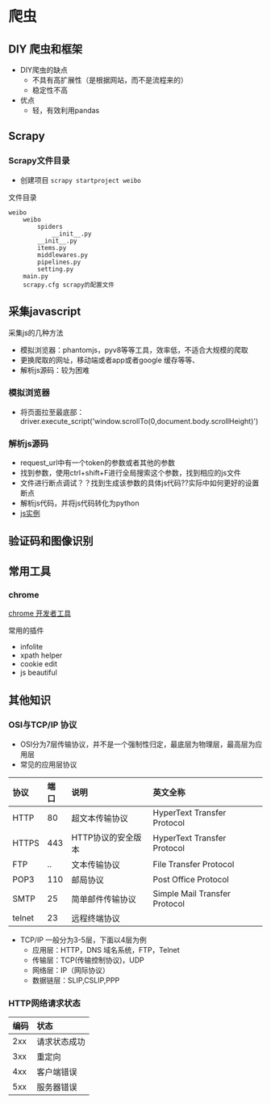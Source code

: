 # 爬虫

## DIY 爬虫和框架

- DIY爬虫的缺点
  - 不具有高扩展性（是根据网站，而不是流程来的）
  - 稳定性不高
- 优点
  - 轻，有效利用pandas

## Scrapy

### Scrapy文件目录

- 创建项目  `scrapy startproject weibo`

文件目录

```
weibo
    weibo
        spiders
            __init__.py
        __init__.py
        items.py  
        middlewares.py
        pipelines.py
        setting.py
    main.py
    scrapy.cfg scrapy的配置文件
```

## 采集javascript

采集js的几种方法

- 模拟浏览器：phantomjs，pyv8等等工具，效率低，不适合大规模的爬取
- 更换爬取的网址，移动端或者app或者google 缓存等等、
- 解析js源码：较为困难

### 模拟浏览器

- 将页面拉至最底部：driver.execute_script('window.scrollTo(0,document.body.scrollHeight)')

### 解析js源码

- request_url中有一个token的参数或者其他的参数
- 找到参数，使用ctrl+shift+F进行全局搜索这个参数，找到相应的js文件
- 文件进行断点调试？？找到生成该参数的具体js代码??实际中如何更好的设置断点
- 解析js代码，并将js代码转化为python
- [js实例](http://wenqiang-china.github.io/2016/05/11/get-ctrip-flights-info-2/)

## 验证码和图像识别

## 常用工具

### chrome

[chrome 开发者工具](http://wiki.jikexueyuan.com/project/chrome-devtools/debugging-javascript.html)

常用的插件

- infolite
- xpath helper
- cookie edit
- js beautiful

## 其他知识

### OSI与TCP/IP 协议

- OSI分为7层传输协议，并不是一个强制性归定，最底层为物理层，最高层为应用层
- 常见的应用层协议

| 协议     | 端口   | 说明          | 英文全称                          |
| :----- | :--- | :---------- | :---------------------------- |
| HTTP   | 80   | 超文本传输协议     | HyperText Transfer Protocol   |
| HTTPS  | 443  | HTTP协议的安全版本 | HyperText Transfer Protocol   |
| FTP    | ..   | 文本传输协议      | File Transfer Protocol        |
| POP3   | 110  | 邮局协议        | Post Office Protocol          |
| SMTP   | 25   | 简单邮件传输协议    | Simple Mail Transfer Protocol |
| telnet | 23   | 远程终端协议      |                               |

- TCP/IP 一般分为3-5层，下面以4层为例
  - 应用层：HTTP，DNS 域名系统，FTP，Telnet
  - 传输层：TCP(传输控制协议)，UDP
  - 网络层：IP（网际协议）
  - 数据链层：SLIP,CSLIP,PPP

### HTTP网络请求状态

| 编码   | 状态     |
| :--- | :----- |
| 2xx  | 请求状态成功 |
| 3xx  | 重定向    |
| 4xx  | 客户端错误  |
| 5xx  | 服务器错误  |